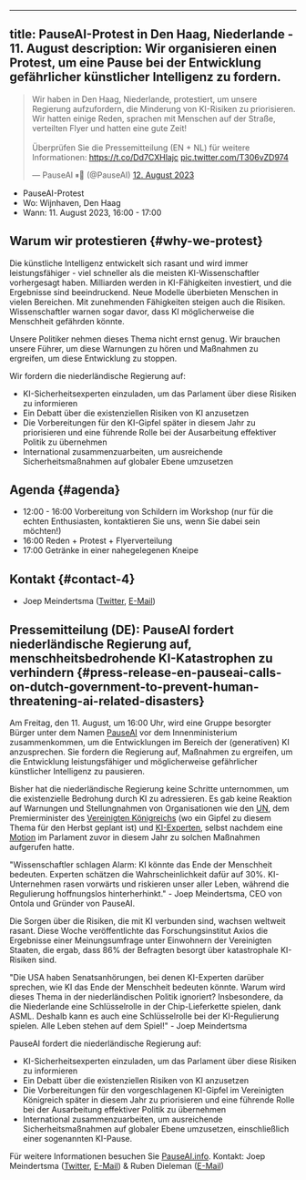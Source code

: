 

---
title: PauseAI-Protest in Den Haag, Niederlande - 11. August
description: Wir organisieren einen Protest, um eine Pause bei der Entwicklung gefährlicher künstlicher Intelligenz zu fordern.
---
<script>
    import WidgetConsent from '$lib/components/widget-consent/WidgetConsent.svelte'
</script>

<WidgetConsent>
<div>
<blockquote class="twitter-tweet"><p lang="en" dir="ltr">Wir haben in Den Haag, Niederlande, protestiert, um unsere Regierung aufzufordern, die Minderung von KI-Risiken zu priorisieren. Wir hatten einige Reden, sprachen mit Menschen auf der Straße, verteilten Flyer und hatten eine gute Zeit!<br><br>Überprüfen Sie die Pressemitteilung (EN + NL) für weitere Informationen: <a href="https://t.co/Dd7CXHlajc">https://t.co/Dd7CXHlajc</a> <a href="https://t.co/T306vZD974">pic.twitter.com/T306vZD974</a></p>&mdash; PauseAI ⏸🤖 (@PauseAI) <a href="https://twitter.com/PauseAI/status/1690290512643719168?ref_src=twsrc%5Etfw">12. August 2023</a></blockquote> <script async src="https://platform.twitter.com/widgets.js" charset="utf-8"></script>
</div>
</WidgetConsent>

- PauseAI-Protest
- Wo: Wijnhaven, Den Haag
- Wann: 11. August 2023, 16:00 - 17:00

## Warum wir protestieren {#why-we-protest}

Die künstliche Intelligenz entwickelt sich rasant und wird immer leistungsfähiger - viel schneller als die meisten KI-Wissenschaftler vorhergesagt haben.
Milliarden werden in KI-Fähigkeiten investiert, und die Ergebnisse sind beeindruckend.
Neue Modelle überbieten Menschen in vielen Bereichen.
Mit zunehmenden Fähigkeiten steigen auch die Risiken.
Wissenschaftler warnen sogar davor, dass KI möglicherweise die Menschheit gefährden könnte.

Unsere Politiker nehmen dieses Thema nicht ernst genug.
Wir brauchen unsere Führer, um diese Warnungen zu hören und Maßnahmen zu ergreifen, um diese Entwicklung zu stoppen.

Wir fordern die niederländische Regierung auf:

- KI-Sicherheitsexperten einzuladen, um das Parlament über diese Risiken zu informieren
- Ein Debatt über die existenziellen Risiken von KI anzusetzen
- Die Vorbereitungen für den KI-Gipfel später in diesem Jahr zu priorisieren und eine führende Rolle bei der Ausarbeitung effektiver Politik zu übernehmen
- International zusammenzuarbeiten, um ausreichende Sicherheitsmaßnahmen auf globaler Ebene umzusetzen

## Agenda {#agenda}

- 12:00 - 16:00 Vorbereitung von Schildern im Workshop (nur für die echten Enthusiasten, kontaktieren Sie uns, wenn Sie dabei sein möchten!)
- 16:00 Reden + Protest + Flyerverteilung
- 17:00 Getränke in einer nahegelegenen Kneipe

## Kontakt {#contact-4}

- Joep Meindertsma ([Twitter](https://twitter.com/joepmeindertsma), [E-Mail](mailto:joep@ontola.io))

## Pressemitteilung (DE): PauseAI fordert niederländische Regierung auf, menschheitsbedrohende KI-Katastrophen zu verhindern {#press-release-en-pauseai-calls-on-dutch-government-to-prevent-human-threatening-ai-related-disasters}

Am Freitag, den 11. August, um 16:00 Uhr, wird eine Gruppe besorgter Bürger unter dem Namen [PauseAI](http://pauseai.info) vor dem Innenministerium zusammenkommen, um die Entwicklungen im Bereich der (generativen) KI anzusprechen. Sie fordern die Regierung auf, Maßnahmen zu ergreifen, um die Entwicklung leistungsfähiger und möglicherweise gefährlicher künstlicher Intelligenz zu pausieren.

Bisher hat die niederländische Regierung keine Schritte unternommen, um die existenzielle Bedrohung durch KI zu adressieren. Es gab keine Reaktion auf Warnungen und Stellungnahmen von Organisationen wie den [UN](https://www.linkedin.com/feed/update/urn:li:activity:7075767810336923648), dem Premierminister des [Vereinigten Königreichs](https://www.theguardian.com/technology/2023/may/25/no-10-acknowledges-existential-risk-ai-first-time-rishi-sunak?) (wo ein Gipfel zu diesem Thema für den Herbst geplant ist) und [KI-Experten](https://nos.nl/op3/artikel/2012979-wetenschappers-waarschuwen-voor-kunstmatige-intelligentie), selbst nachdem eine [Motion](https://www.parlementairemonitor.nl/9353000/1/j9vvij5epmj1ey0/vm1rshv2ulz5) im Parlament zuvor in diesem Jahr zu solchen Maßnahmen aufgerufen hatte.

"Wissenschaftler schlagen Alarm: KI könnte das Ende der Menschheit bedeuten. Experten schätzen die Wahrscheinlichkeit dafür auf 30%. KI-Unternehmen rasen vorwärts und riskieren unser aller Leben, während die Regulierung hoffnungslos hinterherhinkt." - Joep Meindertsma, CEO von Ontola und Gründer von PauseAI.

Die Sorgen über die Risiken, die mit KI verbunden sind, wachsen weltweit rasant. Diese Woche veröffentlichte das Forschungsinstitut Axios die Ergebnisse einer Meinungsumfrage unter Einwohnern der Vereinigten Staaten, die ergab, dass 86% der Befragten besorgt über katastrophale KI-Risiken sind.

"Die USA haben Senatsanhörungen, bei denen KI-Experten darüber sprechen, wie KI das Ende der Menschheit bedeuten könnte. Warum wird dieses Thema in der niederländischen Politik ignoriert? Insbesondere, da die Niederlande eine Schlüsselrolle in der Chip-Lieferkette spielen, dank ASML. Deshalb kann es auch eine Schlüsselrolle bei der KI-Regulierung spielen. Alle Leben stehen auf dem Spiel!" - Joep Meindertsma

PauseAI fordert die niederländische Regierung auf:

- KI-Sicherheitsexperten einzuladen, um das Parlament über diese Risiken zu informieren
- Ein Debatt über die existenziellen Risiken von KI anzusetzen
- Die Vorbereitungen für den vorgeschlagenen KI-Gipfel im Vereinigten Königreich später in diesem Jahr zu priorisieren und eine führende Rolle bei der Ausarbeitung effektiver Politik zu übernehmen
- International zusammenzuarbeiten, um ausreichende Sicherheitsmaßnahmen auf globaler Ebene umzusetzen, einschließlich einer sogenannten KI-Pause.

Für weitere Informationen besuchen Sie [PauseAI.info](http://pauseai.info). Kontakt: Joep Meindertsma ([Twitter](https://twitter.com/joepmeindertsma), [E-Mail](mailto:joep@ontola.io)) & Ruben Dieleman ([E-Mail](mailto:ruben@existentialriskobservatory.org))
